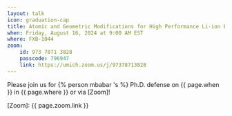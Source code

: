 ```yaml
---
layout: talk
icon: graduation-cap
title: Atomic and Geometric Modifications for High Performance Li-ion Electrodes
when: Friday, August 16, 2024 at 9:00 AM EST
where: FXB-1044
zoom:
    id: 973 7871 3828
    passcode: 796947
    link: https://umich.zoom.us/j/97378713828
---
```



Please join us for {% person mbabar 's %} Ph.D. defense on {{ page.when }} in {{ page.where }} or via [Zoom]!

[Zoom]: {{ page.zoom.link }}
